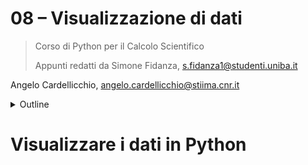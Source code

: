 # 08 – Visualizzazione di dati

> Corso di Python per il Calcolo Scientifico
>
> Appunti redatti da Simone Fidanza, s.fidanza1@studenti.uniba.it

Angelo Cardellicchio, angelo.cardellicchio@stiima.cnr.it

<details>
<summary>Outline</summary>

<!-- TOC -->

1. [08 – Visualizzazione di dati](#08--visualizzazione-di-dati)
2. [Visualizzare i dati in Python](#visualizzare-i-dati-in-python)

<!-- /TOC -->

</details>

# Visualizzare i dati in Python
